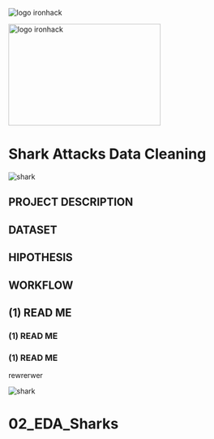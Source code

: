 
![logo ironhack](https://www.emagister.com/assets/es/logos/centro/id/136150/size/l.jpg)



<img src="https://www.emagister.com/assets/es/logos/centro/id/136150/size/l.jpg" alt="logo ironhack" style="width:300px;height:200px;">

# Shark Attacks Data Cleaning

![shark](https://media.giphy.com/media/PfHrNe1cSKAjC/giphy.gif)

## PROJECT DESCRIPTION 
## DATASET
## HIPOTHESIS
## WORKFLOW




## (1) READ ME
### (1) READ ME
### (1) READ ME
rewrerwer


![shark](https://media.giphy.com/media/PfHrNe1cSKAjC/giphy.gif)

# 02_EDA_Sharks